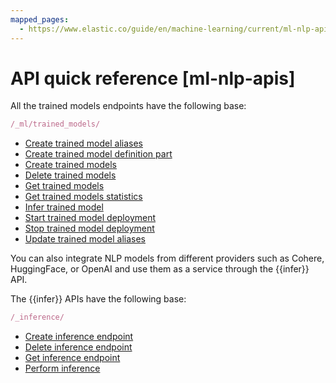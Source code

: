 ```yaml
---
mapped_pages:
  - https://www.elastic.co/guide/en/machine-learning/current/ml-nlp-apis.html
---
```


# API quick reference [ml-nlp-apis]

All the trained models endpoints have the following base:

```js
/_ml/trained_models/
```

* [Create trained model aliases](https://www.elastic.co/guide/en/elasticsearch/reference/current/put-trained-models-aliases.html)
* [Create trained model definition part](https://www.elastic.co/guide/en/elasticsearch/reference/current/put-trained-model-definition-part.html)
* [Create trained models](https://www.elastic.co/guide/en/elasticsearch/reference/current/put-trained-models.html)
* [Delete trained models](https://www.elastic.co/guide/en/elasticsearch/reference/current/delete-trained-models.html)
* [Get trained models](https://www.elastic.co/guide/en/elasticsearch/reference/current/get-trained-models.html)
* [Get trained models statistics](https://www.elastic.co/guide/en/elasticsearch/reference/current/get-trained-models-stats.html)
* [Infer trained model](https://www.elastic.co/guide/en/elasticsearch/reference/current/infer-trained-model.html)
* [Start trained model deployment](https://www.elastic.co/guide/en/elasticsearch/reference/current/start-trained-model-deployment.html)
* [Stop trained model deployment](https://www.elastic.co/guide/en/elasticsearch/reference/current/stop-trained-model-deployment.html)
* [Update trained model aliases](https://www.elastic.co/guide/en/elasticsearch/reference/current/put-trained-models-aliases.html)

You can also integrate NLP models from different providers such as Cohere, HuggingFace, or OpenAI and use them as a service through the {{infer}} API.

The {{infer}} APIs have the following base:

```js
/_inference/
```

* [Create inference endpoint](https://www.elastic.co/guide/en/elasticsearch/reference/current/put-inference-api.html)
* [Delete inference endpoint](https://www.elastic.co/guide/en/elasticsearch/reference/current/delete-inference-api.html)
* [Get inference endpoint](https://www.elastic.co/guide/en/elasticsearch/reference/current/get-inference-api.html)
* [Perform inference](https://www.elastic.co/guide/en/elasticsearch/reference/current/post-inference-api.html)


